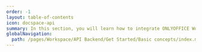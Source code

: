```yaml
---
order: -1
layout: table-of-contents
icon: docspace-api
summary: In this section, you will learn how to integrate ONLYOFFICE Workspace into your own application and interact with its backend using the Workspace API Backend which is implemented as REST over HTTP using GET/POST/PUT/DELETE. This solution is provided without editors, you need to install ONLYOFFICE Docs separately.
globalNavigation:
  path: /pages/Workspace/API Backend/Get Started/Basic concepts/index.md
---
```


